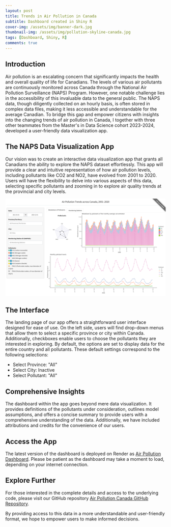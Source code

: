 ```yaml
---
layout: post
title: Trends in Air Pollution in Canada
subtitle: Dashboard created in Shiny R
cover-img: /assets/img/banner-dark.jpg
thumbnail-img: /assets/img/pollution-skyline-canada.jpg
tags: [Dashboard, Shiny, R]
comments: true
---
```


## Introduction

Air pollution is an escalating concern that significantly impacts the health and overall quality of life for Canadians. The levels of various air pollutants are continuously monitored across Canada through the National Air Pollution Surveillance (NAPS) Program. However, one notable challenge lies in the accessibility of this invaluable data to the general public. The NAPS data, though diligently collected on an hourly basis, is often stored in complex data files, making it less accessible and understandable for the average Canadian. To bridge this gap and empower citizens with insights into the changing trends of air pollution in Canada, I together with three other teammates from the Master's in Data Science cohort 2023-2024, developed a user-friendly data visualization app.

## The NAPS Data Visualization App

Our vision was to create an interactive data visualization app that grants all Canadians the ability to explore the NAPS dataset effortlessly. This app will provide a clear and intuitive representation of how air pollution levels, including pollutants like CO2 and NO2, have evolved from 2001 to 2020. Users will have the flexibility to delve into various aspects of this data, selecting specific pollutants and zooming in to explore air quality trends at the provincial and city levels.

![dashboard-layout](../assets/img/dashboard-layout-air-pollution-canada.png)

## The Interface

The landing page of our app offers a straightforward user interface designed for ease of use. On the left side, users will find drop-down menus that allow them to select a specific province or city within Canada. Additionally, checkboxes enable users to choose the pollutants they are interested in exploring. By default, the options are set to display data for the entire country and all pollutants. These default settings correspond to the following selections:

* Select Province: "All"
* Select City: Inactive
* Select Pollutant: "All"

## Comprehensive Insights

The dashboard within the app goes beyond mere data visualization. It provides definitions of the pollutants under consideration, outlines model assumptions, and offers a concise summary to provide users with a comprehensive understanding of the data. Additionally, we have included attributions and credits for the convenience of our users.

## Access the App

The latest version of the dashboard is deployed on Render as [Air Pollution Dashboard](https://extra.shinyapps.io/air-pollution/). Please be patient as the dashboard may take a moment to load, depending on your internet connection.

## Explore Further

For those interested in the complete details and access to the underlying code, please visit our GitHub repository [Air Pollution Canada GitHub Repository](https://github.com/ranjitprakash1986/Air_Pollution_Canada).

By providing access to this data in a more understandable and user-friendly format, we hope to empower users to make informed decisions.
